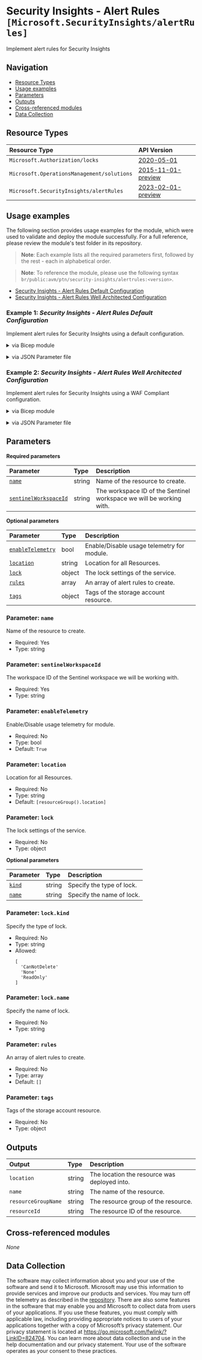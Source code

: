 # Security Insights - Alert Rules `[Microsoft.SecurityInsights/alertRules]`

Implement alert rules for Security Insights

## Navigation

- [Resource Types](#Resource-Types)
- [Usage examples](#Usage-examples)
- [Parameters](#Parameters)
- [Outputs](#Outputs)
- [Cross-referenced modules](#Cross-referenced-modules)
- [Data Collection](#Data-Collection)

## Resource Types

| Resource Type | API Version |
| :-- | :-- |
| `Microsoft.Authorization/locks` | [2020-05-01](https://learn.microsoft.com/en-us/azure/templates/Microsoft.Authorization/2020-05-01/locks) |
| `Microsoft.OperationsManagement/solutions` | [2015-11-01-preview](https://learn.microsoft.com/en-us/azure/templates/Microsoft.OperationsManagement/2015-11-01-preview/solutions) |
| `Microsoft.SecurityInsights/alertRules` | [2023-02-01-preview](https://learn.microsoft.com/en-us/azure/templates/Microsoft.SecurityInsights/2023-02-01-preview/alertRules) |

## Usage examples

The following section provides usage examples for the module, which were used to validate and deploy the module successfully. For a full reference, please review the module's test folder in its repository.

>**Note**: Each example lists all the required parameters first, followed by the rest - each in alphabetical order.

>**Note**: To reference the module, please use the following syntax `br/public:avm/ptn/security-insights/alertrules:<version>`.

- [Security Insights - Alert Rules Default Configuration](#example-1-security-insights---alert-rules-default-configuration)
- [Security Insights - Alert Rules Well Architected Configuration](#example-2-security-insights---alert-rules-well-architected-configuration)

### Example 1: _Security Insights - Alert Rules Default Configuration_

Implement alert rules for Security Insights using a default configuration.


<details>

<summary>via Bicep module</summary>

```bicep
module alertrules 'br/public:avm/ptn/security-insights/alertrules:<version>' = {
  name: 'alertrulesDeployment'
  params: {
    // Required parameters
    name: 'csocmin001'
    sentinelWorkspaceId: '<sentinelWorkspaceId>'
    // Non-required parameters
    location: '<location>'
    lock: {
      kind: 'None'
    }
    rules: '<rules>'
    tags: {
      Environment: 'Non-Prod'
      'hidden-title': 'This is visible in the resource name'
      Role: 'DeploymentValidation'
    }
  }
}
```

</details>
<p>

<details>

<summary>via JSON Parameter file</summary>

```json
{
  "$schema": "https://schema.management.azure.com/schemas/2019-04-01/deploymentParameters.json#",
  "contentVersion": "1.0.0.0",
  "parameters": {
    // Required parameters
    "name": {
      "value": "csocmin001"
    },
    "sentinelWorkspaceId": {
      "value": "<sentinelWorkspaceId>"
    },
    // Non-required parameters
    "location": {
      "value": "<location>"
    },
    "lock": {
      "value": {
        "kind": "None"
      }
    },
    "rules": {
      "value": "<rules>"
    },
    "tags": {
      "value": {
        "Environment": "Non-Prod",
        "hidden-title": "This is visible in the resource name",
        "Role": "DeploymentValidation"
      }
    }
  }
}
```

</details>
<p>

### Example 2: _Security Insights - Alert Rules Well Architected Configuration_

Implement alert rules for Security Insights using a WAF Compliant configuration.


<details>

<summary>via Bicep module</summary>

```bicep
module alertrules 'br/public:avm/ptn/security-insights/alertrules:<version>' = {
  name: 'alertrulesDeployment'
  params: {
    // Required parameters
    name: 'csocwaf001'
    sentinelWorkspaceId: '<sentinelWorkspaceId>'
    // Non-required parameters
    location: '<location>'
    lock: {
      kind: 'None'
    }
    rules: '<rules>'
    tags: {
      Environment: 'Non-Prod'
      'hidden-title': 'This is visible in the resource name'
      Role: 'DeploymentValidation'
    }
  }
}
```

</details>
<p>

<details>

<summary>via JSON Parameter file</summary>

```json
{
  "$schema": "https://schema.management.azure.com/schemas/2019-04-01/deploymentParameters.json#",
  "contentVersion": "1.0.0.0",
  "parameters": {
    // Required parameters
    "name": {
      "value": "csocwaf001"
    },
    "sentinelWorkspaceId": {
      "value": "<sentinelWorkspaceId>"
    },
    // Non-required parameters
    "location": {
      "value": "<location>"
    },
    "lock": {
      "value": {
        "kind": "None"
      }
    },
    "rules": {
      "value": "<rules>"
    },
    "tags": {
      "value": {
        "Environment": "Non-Prod",
        "hidden-title": "This is visible in the resource name",
        "Role": "DeploymentValidation"
      }
    }
  }
}
```

</details>
<p>


## Parameters

**Required parameters**

| Parameter | Type | Description |
| :-- | :-- | :-- |
| [`name`](#parameter-name) | string | Name of the resource to create. |
| [`sentinelWorkspaceId`](#parameter-sentinelworkspaceid) | string | The workspace ID of the Sentinel workspace we will be working with. |

**Optional parameters**

| Parameter | Type | Description |
| :-- | :-- | :-- |
| [`enableTelemetry`](#parameter-enabletelemetry) | bool | Enable/Disable usage telemetry for module. |
| [`location`](#parameter-location) | string | Location for all Resources. |
| [`lock`](#parameter-lock) | object | The lock settings of the service. |
| [`rules`](#parameter-rules) | array | An array of alert rules to create. |
| [`tags`](#parameter-tags) | object | Tags of the storage account resource. |

### Parameter: `name`

Name of the resource to create.

- Required: Yes
- Type: string

### Parameter: `sentinelWorkspaceId`

The workspace ID of the Sentinel workspace we will be working with.

- Required: Yes
- Type: string

### Parameter: `enableTelemetry`

Enable/Disable usage telemetry for module.

- Required: No
- Type: bool
- Default: `True`

### Parameter: `location`

Location for all Resources.

- Required: No
- Type: string
- Default: `[resourceGroup().location]`

### Parameter: `lock`

The lock settings of the service.

- Required: No
- Type: object

**Optional parameters**

| Parameter | Type | Description |
| :-- | :-- | :-- |
| [`kind`](#parameter-lockkind) | string | Specify the type of lock. |
| [`name`](#parameter-lockname) | string | Specify the name of lock. |

### Parameter: `lock.kind`

Specify the type of lock.

- Required: No
- Type: string
- Allowed:
  ```Bicep
  [
    'CanNotDelete'
    'None'
    'ReadOnly'
  ]
  ```

### Parameter: `lock.name`

Specify the name of lock.

- Required: No
- Type: string

### Parameter: `rules`

An array of alert rules to create.

- Required: No
- Type: array
- Default: `[]`

### Parameter: `tags`

Tags of the storage account resource.

- Required: No
- Type: object


## Outputs

| Output | Type | Description |
| :-- | :-- | :-- |
| `location` | string | The location the resource was deployed into. |
| `name` | string | The name of the resource. |
| `resourceGroupName` | string | The resource group of the resource. |
| `resourceId` | string | The resource ID of the resource. |

## Cross-referenced modules

_None_

## Data Collection

The software may collect information about you and your use of the software and send it to Microsoft. Microsoft may use this information to provide services and improve our products and services. You may turn off the telemetry as described in the [repository](https://aka.ms/avm/telemetry). There are also some features in the software that may enable you and Microsoft to collect data from users of your applications. If you use these features, you must comply with applicable law, including providing appropriate notices to users of your applications together with a copy of Microsoft’s privacy statement. Our privacy statement is located at <https://go.microsoft.com/fwlink/?LinkID=824704>. You can learn more about data collection and use in the help documentation and our privacy statement. Your use of the software operates as your consent to these practices.
